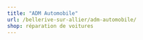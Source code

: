 ```yaml
---
title: "ADM Automobile"
url: /bellerive-sur-allier/adm-automobile/
shop: réparation de voitures
---
```

